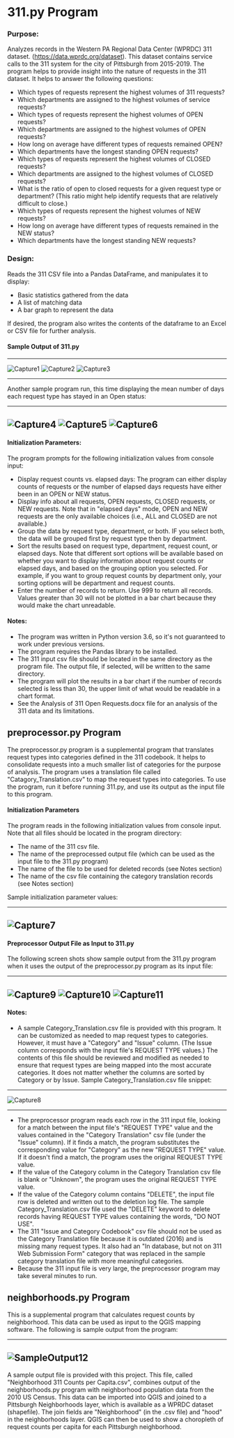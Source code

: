 # 311.py Program

### Purpose: 
Analyzes records in the Western PA Regional Data Center (WPRDC) 311 dataset. (<https://data.wprdc.org/dataset>).  This dataset contains service calls to the 311 system for the city of Pittsburgh from 2015-2019.  The program helps to provide insight into the nature of requests in the 311 dataset.  It helps to answer the following questions:

* Which types of requests represent the highest volumes of 311 requests?
* Which departments are assigned to the highest volumes of service requests?
* Which types of requests represent the highest volumes of OPEN requests?
* Which departments are assigned to the highest volumes of OPEN requests?
* How long on average have different types of requests remained OPEN?
* Which departments have the longest standing OPEN requests?
* Which types of requests represent the highest volumes of CLOSED requests?
* Which departments are assigned to the highest volumes of CLOSED requests?
* What is the ratio of open to closed requests for a given request type or department?  (This ratio might help identify requests that are relatively difficult to close.)
* Which types of requests represent the highest volumes of NEW requests?
* How long on average have different types of requests remained in the NEW status?
* Which departments have the longest standing NEW requests?


### Design:
Reads the 311 CSV file into a Pandas DataFrame, and manipulates it to display:

* Basic statistics gathered from the data
* A list of matching data
* A bar graph to represent the data

If desired, the program also writes the contents of the dataframe to an Excel or CSV file for further analysis.

#### Sample Output of 311.py

---

![Capture1](https://github.com/lan33-ccac/DAT-129/blob/Final_Project/311_Final_Project/Capture1.JPG)
![Capture2](Capture2.jpg)
![Capture3](Capture3.jpg)

---

Another sample program run, this time displaying the mean number of days each request type has stayed in an Open status:

---
![Capture4](Capture4.jpg)
![Capture5](Capture5.jpg)
![Capture6](Capture6.jpg)
---

#### Initialization Parameters: 

The program prompts for the following initialization values from console input:
	
* Display request counts vs. elapsed days:  The program can either display counts of requests or the number of elapsed days requests have either been in an OPEN or NEW status.
* Display info about all requests, OPEN requests, CLOSED requests, or NEW requests.  Note that in "elapsed days" mode, OPEN and NEW requests are the only available choices (i.e., ALL and CLOSED are not available.)
* Group the data by request type, department, or both.  IF you select both, the data will be grouped first by request type then by department.  
* Sort the results based on request type, department, request count, or elapsed days.  Note that different sort options will be available based on whether you want to display information about request counts or elapsed days, and based on the grouping option you selected.  For example, if you want to group request counts by department only, your sorting options will be department and request counts.
* Enter the number of records to return.  Use 999 to return all records.  Values greater than 30 will not be plotted in a bar chart because they would make the chart unreadable. 
<p>

#### Notes:
* The program was written in Python version 3.6, so it's not guaranteed to work under previous versions. 
* The program requires the Pandas library to be installed. 
* The 311 input csv file should be located in the same directory as the program file.  The output file, if selected, will be written to the same directory.
* The program will plot the results in a bar chart if the number of records selected is less than 30, the upper limit of what would be readable in a chart format.
* See the Analysis of 311 Open Requests.docx file for an analysis of the 311 data and its limitations.


## preprocessor.py Program
The preprocessor.py program is a supplemental program that translates request types into categories defined in the 311 codebook.  It helps to consolidate requests into a much smaller list of categories for the purpose of analysis.  The program uses a translation file called "Catagory\_Translation.csv" to map the request types into categories.  To use the program, run it before running 311.py, and use its output as the input file to this program.  

#### Initialization Parameters
The program reads in the following initialization values from console input.  Note that all files should be located in the program directory:

* The name of the 311 csv file.
* The name of the preprocessed output file (which can be used as the input file to the 311.py program)
* The name of the file to be used for deleted records (see Notes section)
* The name of the csv file containing the category translation records (see Notes section)

Sample initialization parameter values:

--- 
![Capture7](Capture7.jpg)
---

#### Preprocessor Output File as Input to 311.py

The following screen shots show sample output from the 311.py program when it uses the output of the preprocessor.py program as its input file:

---
![Capture9](Capture9.jpg)
![Capture10](Capture10.jpg)
![Capture11](Capture11.jpg) 
---

#### Notes:
* A sample Category\_Translation.csv file is provided with this program.  It can be customized as needed to map request types to categories.  However, it must have a "Category" and "Issue" column.  (The Issue column corresponds with the input file's REQUEST TYPE values.)  The contents of this file should be reviewed and modified as needed to ensure that request types are being mapped into the most accurate categories.  It does not matter whether the columns are sorted by Category or by Issue.  Sample Category\_Translation.csv file snippet:

---
![Capture8](Capture8.jpg)

---

* The preprocessor program reads each row in the 311 input file, looking for a match between the input file's "REQUEST TYPE" value and the values contained in the "Category Translation" csv file (under the "Issue" column).  If it finds a match, the program substitutes the corresponding value for "Category" as the new "REQUEST TYPE" value.  If it doesn't find a match, the program uses the original REQUEST TYPE value.
* If the value of the Category column in the Category Translation csv file is blank or "Unknown", the program uses the original REQUEST TYPE value.
* If the value of the Category column contains "DELETE", the input file row is deleted and written out to the deletion log file.  The sample Category\_Translation.csv file used the "DELETE" keyword to delete records having REQUEST TYPE values containing the words, "DO NOT USE".
* The 311 "Issue and Category Codebook" csv file should not be used as the Category Translation file because it is outdated (2016) and is missing many request types.  It also had an "In database, but not on 311 Web Submission Form" category that was replaced in the sample category translation file with more meaningful categories. 
* Because the 311 input file is very large, the preprocessor program may take several minutes to run.

## neighborhoods.py Program
This is a supplemental program that calculates request counts by neighborhood.  This data can be used as input to the QGIS mapping software.  The following is sample output from the program:

---
![SampleOutput12](Capture12.jpg)
--- 


A sample output file is provided with this project.  This file, called "Neighborhood 311 Counts per Capita.csv", combines output of the neighborhoods.py program with neighborhood population data from the 2010 US Census.  This data can be imported into QGIS and joined to a Pittsburgh Neighborhoods layer, which is available as a WPRDC dataset (shapefile).  The join fields are "Neighborhood" (in the .csv file) and "hood" in the neighborhoods layer.  QGIS can then be used to show a choropleth of request counts per capita for each Pittsburgh neighborhood.
  
